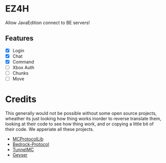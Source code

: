 # EZ4H
Allow JavaEdition connect to BE servers!  
## Features
- [x] Login  
- [x] Chat  
- [x] Command  
- [ ] Xbox Auth  
- [ ] Chunks  
- [ ] Move  

# Credits
This generally would not be possible without some open source projects, wheather its just looking how thing works inorder to reverse translate them, looking at their code to see how thing work, and or copying a little bit of their code. We apperiate all these projects.  
- [MCProtocolLib](https://github.com/Steveice10/MCProtocolLib)
- [Bedrock-Protocol](https://github.com/PowerNukkit/Bedrock-Protocol)
- [TunnelMC](https://github.com/THEREALWWEFAN231/TunnelMC)
- [Geyser](https://github.com/GeyserMC/Geyser)